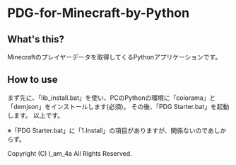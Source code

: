 # PDG-for-Minecraft-by-Python

## What's this?
Minecraftのプレイヤーデータを取得してくるPythonアプリケーションです。

## How to use
まず先に、「lib_install.bat」を使い、PCのPythonの環境に「colorama」と「demjson」をインストールします(必須)。
その後、「PDG Starter.bat」を起動します。
以上です。

※「PDG Starter.bat」に「1.Install」の項目がありますが、関係ないのであしからず。

Copyright (C) I_am_4a All Rights Reserved.
